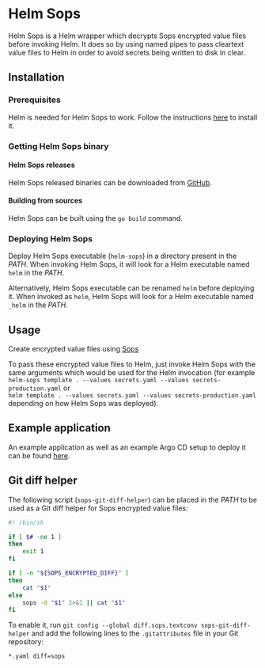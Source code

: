 # Helm Sops

Helm Sops is a Helm wrapper which decrypts Sops encrypted value files before invoking Helm. It does so by using named pipes to pass cleartext value files to Helm in order to avoid secrets being written to disk in clear.

## Installation

### Prerequisites

Helm is needed for Helm Sops to work. Follow the instructions [here](https://helm.sh/docs/intro/install/) to install it.

### Getting Helm Sops binary

#### Helm Sops releases

Helm Sops released binaries can be downloaded from [GitHub](https://github.com/camptocamp/helm-sops/releases).

#### Building from sources

Helm Sops can be built using the `go build` command.

### Deploying Helm Sops

Deploy Helm Sops executable (`helm-sops`) in a directory present in the *PATH*. When invoking Helm Sops, it will look for a Helm executable named `helm` in the *PATH*.

Alternatively, Helm Sops executable can be renamed `helm` before deploying it. When invoked as `helm`, Helm Sops will look for a Helm executable named `_helm` in the *PATH*.

## Usage

Create encrypted value files using [Sops](https://github.com/mozilla/sops)

To pass these encrypted value files to Helm, just invoke Helm Sops with the same arguments which would be used for the Helm invocation (for example  
`helm-sops template . --values secrets.yaml --values secrets-production.yaml` or  
`helm template . --values secrets.yaml --values secrets-production.yaml`  
depending on how Helm Sops was deployed).

## Example application

An example application as well as an example Argo CD setup to deploy it can be found [here](https://github.com/camptocamp/argocd-helm-sops-example).

## Git diff helper

The following script (`sops-git-diff-helper`) can be placed in the *PATH* to be used as a Git diff helper for Sops encrypted value files:

```sh
#! /bin/sh

if [ $# -ne 1 ]
then
	exit 1
fi

if [ -n "${SOPS_ENCRYPTED_DIFF}" ]
then
	cat "$1"
else
	sops -d "$1" 2>&1 || cat "$1"
fi
```

To enable it, run `git config --global diff.sops.textconv sops-git-diff-helper` and add the following lines to the `.gitattributes` file in your Git repository:

```
*.yaml diff=sops
```
